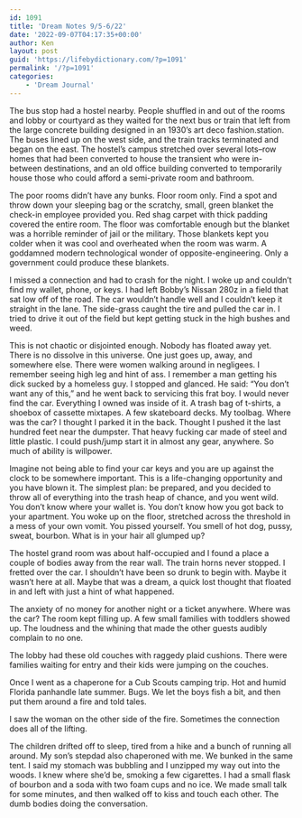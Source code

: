 ```yaml
---
id: 1091
title: 'Dream Notes 9/5-6/22'
date: '2022-09-07T04:17:35+00:00'
author: Ken
layout: post
guid: 'https://lifebydictionary.com/?p=1091'
permalink: '/?p=1091'
categories:
    - 'Dream Journal'
---
```


The bus stop had a hostel nearby. People shuffled in and out of the rooms and lobby or courtyard as they waited for the next bus or train that left from the large concrete building designed in an 1930’s art deco fashion.station. The buses lined up on the west side, and the train tracks terminated and began on the east. The hostel’s campus stretched over several lots–row homes that had been converted to house the transient who were in-between destinations, and an old office building converted to temporarily house those who could afford a semi-private room and bathroom.

The poor rooms didn’t have any bunks. Floor room only. Find a spot and throw down your sleeping bag or the scratchy, small, green blanket the check-in employee provided you. Red shag carpet with thick padding covered the entire room. The floor was comfortable enough but the blanket was a horrible reminder of jail or the military. Those blankets kept you colder when it was cool and overheated when the room was warm. A goddamned modern technological wonder of opposite-engineering. Only a government could produce these blankets.

I missed a connection and had to crash for the night. I woke up and couldn’t find my wallet, phone, or keys. I had left Bobby’s Nissan 280z in a field that sat low off of the road. The car wouldn’t handle well and I couldn’t keep it straight in the lane. The side-grass caught the tire and pulled the car in. I tried to drive it out of the field but kept getting stuck in the high bushes and weed.

This is not chaotic or disjointed enough. Nobody has floated away yet. There is no dissolve in this universe. One just goes up, away, and somewhere else. There were women walking around in negligees. I remember seeing high leg and hint of ass. I remember a man getting his dick sucked by a homeless guy. I stopped and glanced. He said: “You don’t want any of this,” and he went back to servicing this frat boy. I would never find the car. Everything I owned was inside of it. A trash bag of t-shirts, a shoebox of cassette mixtapes. A few skateboard decks. My toolbag. Where was the car? I thought I parked it in the back. Thought I pushed it the last hundred feet near the dumpster. That heavy fucking car made of steel and little plastic. I could push/jump start it in almost any gear, anywhere. So much of ability is willpower.

Imagine not being able to find your car keys and you are up against the clock to be somewhere important. This is a life-changing opportunity and you have blown it. The simplest plan: be prepared, and you decided to throw all of everything into the trash heap of chance, and you went wild. You don’t know where your wallet is. You don’t know how you got back to your apartment. You woke up on the floor, stretched across the threshold in a mess of your own vomit. You pissed yourself. You smell of hot dog, pussy, sweat, bourbon. What is in your hair all glumped up?

The hostel grand room was about half-occupied and I found a place a couple of bodies away from the rear wall. The train horns never stopped. I fretted over the car. I shouldn’t have been so drunk to begin with. Maybe it wasn’t here at all. Maybe that was a dream, a quick lost thought that floated in and left with just a hint of what happened.

The anxiety of no money for another night or a ticket anywhere. Where was the car? The room kept filling up. A few small families with toddlers showed up. The loudness and the whining that made the other guests audibly complain to no one.

The lobby had these old couches with raggedy plaid cushions. There were families waiting for entry and their kids were jumping on the couches.

Once I went as a chaperone for a Cub Scouts camping trip. Hot and humid Florida panhandle late summer. Bugs. We let the boys fish a bit, and then put them around a fire and told tales.

I saw the woman on the other side of the fire. Sometimes the connection does all of the lifting.

The children drifted off to sleep, tired from a hike and a bunch of running all around. My son’s stepdad also chaperoned with me. We bunked in the same tent. I said my stomach was bubbling and I unzipped my way out into the woods. I knew where she’d be, smoking a few cigarettes. I had a small flask of bourbon and a soda with two foam cups and no ice. We made small talk for some minutes, and then walked off to kiss and touch each other. The dumb bodies doing the conversation.